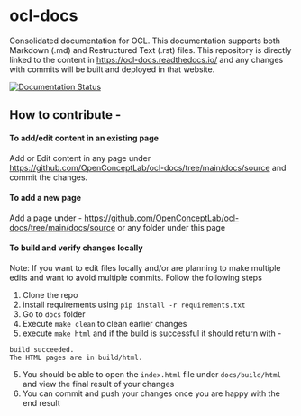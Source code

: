 # ocl-docs
Consolidated documentation for OCL. This documentation supports both Markdown (.md) and Restructured Text (.rst) files. This repository is directly linked to the content in https://ocl-docs.readthedocs.io/ and any changes with commits will be built and deployed in that website.

[![Documentation Status](https://readthedocs.org/projects/ocl-docs/badge/?version=latest)](https://ocl-docs.readthedocs.io/en/latest/?badge=latest)

## How to contribute -

#### To add/edit content in an existing page

Add or Edit content in any page under https://github.com/OpenConceptLab/ocl-docs/tree/main/docs/source and commit the changes.

#### To add a new page

Add a page under - https://github.com/OpenConceptLab/ocl-docs/tree/main/docs/source or any folder under this page

#### To build and verify changes locally

Note: If you want to edit files locally and/or are planning to make multiple edits and want to avoid multiple commits. Follow the following steps

1. Clone the repo
2. install requirements using `pip install -r requirements.txt`
3. Go to `docs` folder
4. Execute `make clean` to clean earlier changes
5. execute `make html` and if the build is successful it should return with -

  ```
  build succeeded.
  The HTML pages are in build/html.
  ```
5. You should be able to open the `index.html` file under `docs/build/html` and view the final result of your changes
6. You can commit and push your changes once you are happy with the end result
